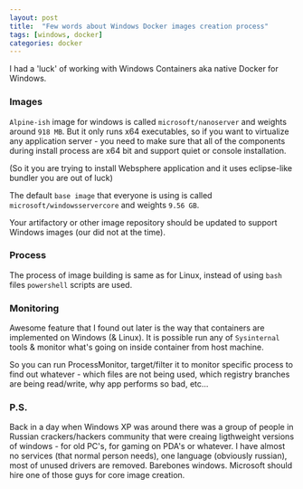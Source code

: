 ```yaml
---
layout: post
title:  "Few words about Windows Docker images creation process"
tags: [windows, docker]
categories: docker
---
```


I had a 'luck' of working with Windows Containers aka native Docker for Windows. 

### Images
`Alpine-ish` image for windows is called `microsoft/nanoserver` and weights around `918 MB`. But it only runs x64 executables, so if you want to virtualize any application server - you need to make sure that all of the components during install process are x64 bit and support quiet or console installation. 

(So it you are trying to install Websphere application and it uses eclipse-like bundler you are out of luck)

The default `base image` that everyone is using is called `microsoft/windowsservercore` and weights `9.56 GB`.

Your artifactory or other image repository should be updated to support Windows images (our did not at the time).

### Process
The process of image building is same as for Linux, instead of using `bash` files `powershell` scripts are used.

### Monitoring
Awesome feature that I found out later is the way that containers are implemented on Windows (& Linux). It is possible run any of `Sysinternal` tools & monitor what's going on inside container from host machine.

So you can run ProcessMonitor, target/filter it to monitor specific process to find out whatever - which files are not being used, which registry branches are being read/write, why app performs so bad, etc...

### P.S.
Back in a day when Windows XP was around there was a group of people in Russian crackers/hackers community that were creaing ligthweight versions of windows - for old PC's, for gaming on PDA's or whatever. I have almost no services (that normal person needs), one language (obviously russian), most of unused drivers are removed. Barebones windows. Microsoft should hire one of those guys for core image creation.